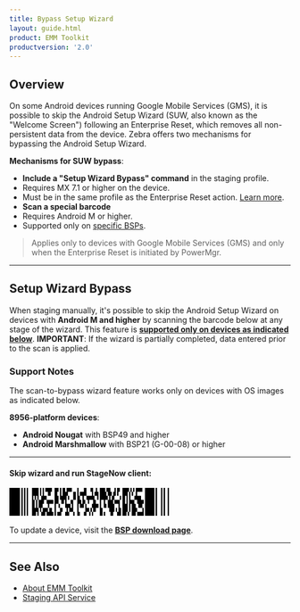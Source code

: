 ```yaml
---
title: Bypass Setup Wizard
layout: guide.html
product: EMM Toolkit
productversion: '2.0'
---
```


## Overview

On some Android devices running Google Mobile Services (GMS), it is possible to skip the Android Setup Wizard (SUW, also known as the "Welcome Screen") following an Enterprise Reset, which removes all non-persistent data from the device. Zebra offers two mechanisms for bypassing the Android Setup Wizard. 

**Mechanisms for SUW bypass**: 

* **Include a "Setup Wizard Bypass" command** in the staging profile. 
 * Requires MX 7.1 or higher on the device. 
 * Must be in the same profile as the Enterprise Reset action. [Learn more](/mx/powermgr/#setup-wizard-bypass). 
* **Scan a special barcode** 
 * Requires Android M or higher.
 * Supported only on [specific BSPs](#supportnotes).

> Applies only to devices with Google Mobile Services (GMS) and only when the Enterprise Reset is initiated by PowerMgr.

-----

## Setup Wizard Bypass

When staging manually, it's possible to skip the Android Setup Wizard on devices with **Android M and higher** by scanning the barcode below at any stage of the wizard. This feature is **<u>supported only on devices as indicated below</u>**. **IMPORTANT**: If the wizard is partially completed, data entered prior to the scan is applied. 

### Support Notes

The scan-to-bypass wizard feature works only on devices with OS images as indicated below.    

**8956-platform devices**:

* **Android Nougat** with BSP49 and higher
* **Android Marshmallow** with BSP21 (G-00-08) or higher 

<!-- WAITING FOR BSP # from ENG. 
**TC20/TC25 Devices**:

* **Android Nougat** with BSPxx or higher
 -->

-----

#### Skip wizard and run StageNow client:

<img style="height:50px" src="skip_suw_and_run_sn.png"/>
<br>



To update a device, visit the **[BSP download page](https://www.zebra.com/us/en/support-downloads/software/operating-system/tc51-operating-system-for-gms-devices.html)**.

-----

## See Also

* [About EMM Toolkit](../about)
* [Staging API Service](../api)


